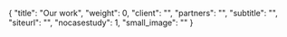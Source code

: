 {
    "title": "Our work",
    "weight": 0,
    "client": "",
    "partners": "",
    "subtitle": "",
    "siteurl": "",
    "nocasestudy": 1,
    "small_image": ""
}
